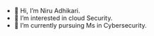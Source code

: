 - 👋 Hi, I’m Niru Adhikari.
- 👀 I’m interested in cloud Security.
- 🌱 I’m currently pursuing Ms in Cybersecurity.
